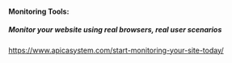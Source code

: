 #### Monitoring Tools:
##### Monitor your website using real browsers, real user scenarios
https://www.apicasystem.com/start-monitoring-your-site-today/

